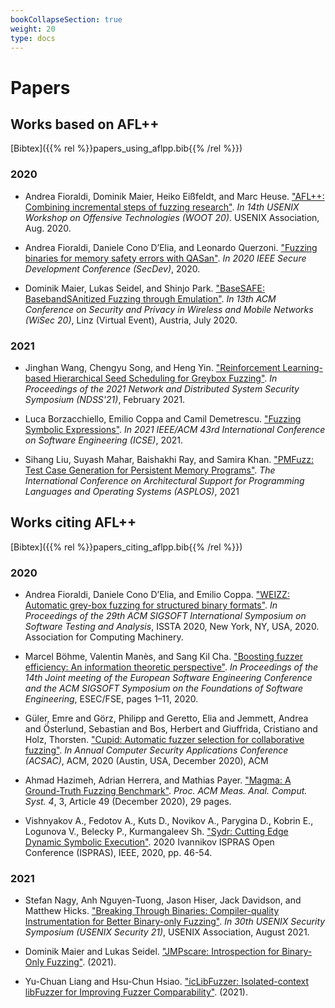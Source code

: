 ```yaml
---
bookCollapseSection: true
weight: 20
type: docs
---
```


# Papers

## Works based on AFL++

[Bibtex]({{% rel %}}papers_using_aflpp.bib{{% /rel %}})

### 2020

+ Andrea Fioraldi, Dominik Maier, Heiko Eißfeldt, and Marc Heuse. ["AFL++: Combining incremental steps of fuzzing research"](https://aflplus.plus//papers/aflpp-woot2020.pdf). *In 14th USENIX Workshop on Offensive Technologies (WOOT 20)*. USENIX Association, Aug. 2020.

+ Andrea Fioraldi, Daniele Cono D’Elia, and Leonardo Querzoni. ["Fuzzing binaries for memory safety errors with QASan"](https://andreafioraldi.github.io/assets/qasan-secdev20.pdf). *In 2020 IEEE Secure Development Conference (SecDev)*, 2020.

+ Dominik Maier, Lukas Seidel, and Shinjo Park. ["BaseSAFE: BasebandSAnitized Fuzzing through Emulation"](https://arxiv.org/pdf/2005.07797.pdf). *In 13th ACM Conference on Security and Privacy in Wireless and Mobile Networks (WiSec 20)*, Linz (Virtual Event), Austria, July 2020.

### 2021

+ Jinghan Wang, Chengyu Song, and Heng Yin. ["Reinforcement Learning-based Hierarchical Seed Scheduling for Greybox Fuzzing"](https://www.cs.ucr.edu/~csong/ndss21-afl-hier.pdf). *In Proceedings of the 2021 Network and Distributed System Security Symposium (NDSS'21)*, February 2021. 

+ Luca Borzacchiello, Emilio Coppa and Camil Demetrescu. ["Fuzzing Symbolic Expressions"](https://arxiv.org/pdf/2102.06580.pdf). *In 2021 IEEE/ACM 43rd International Conference on Software Engineering (ICSE)*, 2021.

+ Sihang Liu, Suyash Mahar, Baishakhi Ray, and Samira Khan. ["PMFuzz: Test Case Generation for Persistent Memory Programs"](https://www.cs.virginia.edu/~smk9u/Liu_PMFuzz_ASPLOS21.pdf). *The International Conference on Architectural Support for Programming Languages and Operating Systems (ASPLOS)*, 2021

## Works citing AFL++

[Bibtex]({{% rel %}}papers_citing_aflpp.bib{{% /rel %}})

### 2020

+ Andrea Fioraldi, Daniele Cono D’Elia, and Emilio Coppa. ["WEIZZ: Automatic grey-box fuzzing for structured binary formats"](https://andreafioraldi.github.io/assets/weizz-issta2020.pdf). *In Proceedings of the 29th ACM SIGSOFT International Symposium on Software Testing and Analysis*, ISSTA 2020, New York, NY, USA, 2020. Association for Computing Machinery.

+ Marcel Böhme, Valentin Manès, and Sang Kil Cha. ["Boosting fuzzer efficiency: An information theoretic perspective"](https://mboehme.github.io/paper/FSE20.Entropy.pdf). *In Proceedings of the 14th Joint meeting of the European Software Engineering Conference and the ACM SIGSOFT Symposium on the Foundations of Software Engineering*, ESEC/FSE, pages 1–11, 2020.

+ Güler, Emre and Görz, Philipp and Geretto, Elia and Jemmett, Andrea and Österlund, Sebastian and Bos, Herbert and Giuffrida, Cristiano and Holz, Thorsten. ["Cupid: Automatic fuzzer selection for collaborative fuzzing"](https://www.ei.ruhr-uni-bochum.de/media/emma/veroeffentlichungen/2020/09/26/ACSAC20-Cupid_TiM9H07.pdf). *In Annual Computer Security Applications Conference (ACSAC)*, ACM, 2020 (Austin, USA, December 2020), ACM

+ Ahmad Hazimeh, Adrian Herrera, and Mathias Payer. ["Magma: A Ground-Truth Fuzzing Benchmark"](https://dl.acm.org/doi/pdf/10.1145/3428334). *Proc. ACM Meas. Anal. Comput. Syst. 4*, 3, Article 49 (December 2020), 29 pages.

+ Vishnyakov A., Fedotov A., Kuts D., Novikov A., Parygina D., Kobrin E., Logunova V., Belecky P., Kurmangaleev Sh. ["Sydr: Cutting Edge Dynamic Symbolic Execution"](https://arxiv.org/pdf/2011.09269.pdf). 2020 Ivannikov ISPRAS Open Conference (ISPRAS), IEEE, 2020, pp. 46-54.

### 2021

+ Stefan Nagy, Anh Nguyen-Tuong, Jason Hiser, Jack Davidson, and Matthew Hicks. ["Breaking Through Binaries: Compiler-quality Instrumentation for Better Binary-only Fuzzing"](http://static1.1.sqspcdn.com/static/f/543048/28391424/1610229123433/FIBRE_USENIX_21.pdf?token=F1KXP383rJP1UWqGgPASdv5Xlkc%3D). *In 30th USENIX Security Symposium (USENIX Security 21)*, USENIX Association, August 2021. 

+ Dominik Maier and Lukas Seidel. ["JMPscare: Introspection for Binary-Only Fuzzing"](https://www.ndss-symposium.org/wp-content/uploads/bar2021_23003_paper.pdf). (2021).

+ Yu-Chuan Liang and Hsu-Chun Hsiao. ["icLibFuzzer: Isolated-context libFuzzer for Improving Fuzzer Comparability"](https://www.ndss-symposium.org/wp-content/uploads/bar2021_23013_paper.pdf). (2021).
